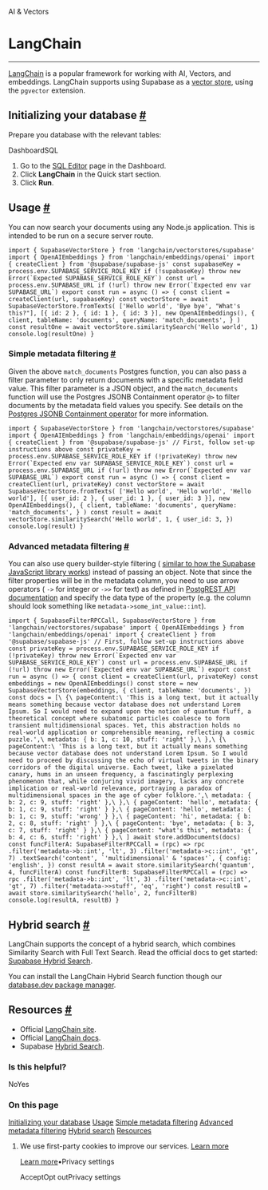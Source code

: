 AI & Vectors

# LangChain

* * *

[LangChain](https://langchain.com/) is a popular framework for working with AI, Vectors, and embeddings. LangChain supports using Supabase as a [vector store](https://js.langchain.com/docs/modules/indexes/vector_stores/integrations/supabase), using the `pgvector` extension.

## Initializing your database [\#](https://supabase.com/docs/guides/ai/langchain\#initializing-your-database)

Prepare you database with the relevant tables:

DashboardSQL

1. Go to the [SQL Editor](https://supabase.com/dashboard/project/_/sql) page in the Dashboard.
2. Click **LangChain** in the Quick start section.
3. Click **Run**.

## Usage [\#](https://supabase.com/docs/guides/ai/langchain\#usage)

You can now search your documents using any Node.js application. This is intended to be run on a secure server route.

``
import { SupabaseVectorStore } from 'langchain/vectorstores/supabase'
import { OpenAIEmbeddings } from 'langchain/embeddings/openai'
import { createClient } from '@supabase/supabase-js'
const supabaseKey = process.env.SUPABASE_SERVICE_ROLE_KEY
if (!supabaseKey) throw new Error(`Expected SUPABASE_SERVICE_ROLE_KEY`)
const url = process.env.SUPABASE_URL
if (!url) throw new Error(`Expected env var SUPABASE_URL`)
export const run = async () => {
const client = createClient(url, supabaseKey)
const vectorStore = await SupabaseVectorStore.fromTexts(
    ['Hello world', 'Bye bye', "What's this?"],
    [{ id: 2 }, { id: 1 }, { id: 3 }],
    new OpenAIEmbeddings(),
    {
      client,
      tableName: 'documents',
      queryName: 'match_documents',
    }
)
const resultOne = await vectorStore.similaritySearch('Hello world', 1)
console.log(resultOne)
}
``

### Simple metadata filtering [\#](https://supabase.com/docs/guides/ai/langchain\#simple-metadata-filtering)

Given the above `match_documents` Postgres function, you can also pass a filter parameter to only return documents with a specific metadata field value. This filter parameter is a JSON object, and the `match_documents` function will use the Postgres JSONB Containment operator `@>` to filter documents by the metadata field values you specify. See details on the [Postgres JSONB Containment operator](https://www.postgresql.org/docs/current/datatype-json.html#JSON-CONTAINMENT) for more information.

``
import { SupabaseVectorStore } from 'langchain/vectorstores/supabase'
import { OpenAIEmbeddings } from 'langchain/embeddings/openai'
import { createClient } from '@supabase/supabase-js'
// First, follow set-up instructions above
const privateKey = process.env.SUPABASE_SERVICE_ROLE_KEY
if (!privateKey) throw new Error(`Expected env var SUPABASE_SERVICE_ROLE_KEY`)
const url = process.env.SUPABASE_URL
if (!url) throw new Error(`Expected env var SUPABASE_URL`)
export const run = async () => {
const client = createClient(url, privateKey)
const vectorStore = await SupabaseVectorStore.fromTexts(
    ['Hello world', 'Hello world', 'Hello world'],
    [{ user_id: 2 }, { user_id: 1 }, { user_id: 3 }],
    new OpenAIEmbeddings(),
    {
      client,
      tableName: 'documents',
      queryName: 'match_documents',
    }
)
const result = await vectorStore.similaritySearch('Hello world', 1, {
    user_id: 3,
})
console.log(result)
}
``

### Advanced metadata filtering [\#](https://supabase.com/docs/guides/ai/langchain\#advanced-metadata-filtering)

You can also use query builder-style filtering ( [similar to how the Supabase JavaScript library works](https://supabase.com/docs/reference/javascript/using-filters)) instead of passing an object. Note that since the filter properties will be in the metadata column, you need to use arrow operators ( `->` for integer or `->>` for text) as defined in [PostgREST API documentation](https://postgrest.org/en/stable/references/api/tables_views.html?highlight=operators#json-columns) and specify the data type of the property (e.g. the column should look something like `metadata->some_int_value::int`).

``
import { SupabaseFilterRPCCall, SupabaseVectorStore } from 'langchain/vectorstores/supabase'
import { OpenAIEmbeddings } from 'langchain/embeddings/openai'
import { createClient } from '@supabase/supabase-js'
// First, follow set-up instructions above
const privateKey = process.env.SUPABASE_SERVICE_ROLE_KEY
if (!privateKey) throw new Error(`Expected env var SUPABASE_SERVICE_ROLE_KEY`)
const url = process.env.SUPABASE_URL
if (!url) throw new Error(`Expected env var SUPABASE_URL`)
export const run = async () => {
const client = createClient(url, privateKey)
const embeddings = new OpenAIEmbeddings()
const store = new SupabaseVectorStore(embeddings, {
    client,
    tableName: 'documents',
})
const docs = [\
    {\
      pageContent:\
        'This is a long text, but it actually means something because vector database does not understand Lorem Ipsum. So I would need to expand upon the notion of quantum fluff, a theoretical concept where subatomic particles coalesce to form transient multidimensional spaces. Yet, this abstraction holds no real-world application or comprehensible meaning, reflecting a cosmic puzzle.',\
      metadata: { b: 1, c: 10, stuff: 'right' },\
    },\
    {\
      pageContent:\
        'This is a long text, but it actually means something because vector database does not understand Lorem Ipsum. So I would need to proceed by discussing the echo of virtual tweets in the binary corridors of the digital universe. Each tweet, like a pixelated canary, hums in an unseen frequency, a fascinatingly perplexing phenomenon that, while conjuring vivid imagery, lacks any concrete implication or real-world relevance, portraying a paradox of multidimensional spaces in the age of cyber folklore.',\
      metadata: { b: 2, c: 9, stuff: 'right' },\
    },\
    { pageContent: 'hello', metadata: { b: 1, c: 9, stuff: 'right' } },\
    { pageContent: 'hello', metadata: { b: 1, c: 9, stuff: 'wrong' } },\
    { pageContent: 'hi', metadata: { b: 2, c: 8, stuff: 'right' } },\
    { pageContent: 'bye', metadata: { b: 3, c: 7, stuff: 'right' } },\
    { pageContent: "what's this", metadata: { b: 4, c: 6, stuff: 'right' } },\
]
await store.addDocuments(docs)
const funcFilterA: SupabaseFilterRPCCall = (rpc) =>
    rpc
      .filter('metadata->b::int', 'lt', 3)
      .filter('metadata->c::int', 'gt', 7)
      .textSearch('content', `'multidimensional' & 'spaces'`, {
        config: 'english',
      })
const resultA = await store.similaritySearch('quantum', 4, funcFilterA)
const funcFilterB: SupabaseFilterRPCCall = (rpc) =>
    rpc
      .filter('metadata->b::int', 'lt', 3)
      .filter('metadata->c::int', 'gt', 7)
      .filter('metadata->>stuff', 'eq', 'right')
const resultB = await store.similaritySearch('hello', 2, funcFilterB)
console.log(resultA, resultB)
}
``

## Hybrid search [\#](https://supabase.com/docs/guides/ai/langchain\#hybrid-search)

LangChain supports the concept of a hybrid search, which combines Similarity Search with Full Text Search. Read the official docs to get started: [Supabase Hybrid Search](https://js.langchain.com/docs/modules/indexes/retrievers/supabase-hybrid).

You can install the LangChain Hybrid Search function though our [database.dev package manager](https://database.dev/langchain/hybrid_search).

## Resources [\#](https://supabase.com/docs/guides/ai/langchain\#resources)

- Official [LangChain site](https://langchain.com/).
- Official [LangChain docs](https://js.langchain.com/docs/modules/indexes/vector_stores/integrations/supabase).
- Supabase [Hybrid Search](https://js.langchain.com/docs/modules/indexes/retrievers/supabase-hybrid).

### Is this helpful?

NoYes

### On this page

[Initializing your database](https://supabase.com/docs/guides/ai/langchain#initializing-your-database) [Usage](https://supabase.com/docs/guides/ai/langchain#usage) [Simple metadata filtering](https://supabase.com/docs/guides/ai/langchain#simple-metadata-filtering) [Advanced metadata filtering](https://supabase.com/docs/guides/ai/langchain#advanced-metadata-filtering) [Hybrid search](https://supabase.com/docs/guides/ai/langchain#hybrid-search) [Resources](https://supabase.com/docs/guides/ai/langchain#resources)

1. We use first-party cookies to improve our services. [Learn more](https://supabase.com/privacy#8-cookies-and-similar-technologies-used-on-our-european-services)



   [Learn more](https://supabase.com/privacy#8-cookies-and-similar-technologies-used-on-our-european-services)•Privacy settings





   AcceptOpt outPrivacy settings